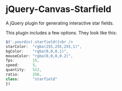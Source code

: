 jQuery-Canvas-Starfield
=======================

A jQuery plugin for generating interactive star fields.

This plugin includes a few options. They look like this:
```javascript
$('.yourdiv).starfield({<br />
starColor:	"rgba(255,255,255,1)",
bgColor:	"rgba(0,0,0,1)",
mouseColor:	"rgba(0,0,0,0.2)",
fps:		15,
speed:		5,
quantity:	512,
ratio:		256,
class:		"starfield"
})
```


